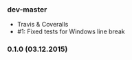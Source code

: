 ### dev-master

* Travis & Coveralls
* #1: Fixed tests for Windows line break

### 0.1.0 (03.12.2015)
